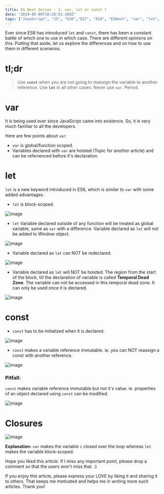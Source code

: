 ```yaml
---
title: ES Next Series - 3. var, let or const ?
date: "2019-05-09T10:28:52.169Z"
tags: ["JavaScript", "JS", "ES6","ES7", "ES8", "ESNext", "var", "let", "const", "Usage of var, let and const", "Latest feature of JavaScript", "Latest feature of ECMAScript"]
---
```



Ever since ES6 has introduced `let` and `const`, there has been a constant battle of which one to use in which case. There are different opinions on this. Putting that aside, let us explore the differences and on how to use them in different scenarios.

# tl;dr

> Use **`const`** when you are not going to reassign the variable to another reference.
 Use **`let`**  in all other cases.
 Never use `var`. Period.

# var

It is being used ever since JavaScript came into existence. So, it is very much familiar to all the developers.

Here are few points about `var`:

* `var` is global/function scoped.
*  Variables declared with `var` are hoisted (Topic for another article) and can be referrenced before it's declaration.

# let

`let` is a new keyword introduced in ES6, which is similar to `var` with some added advantages.

* `let` is block-scoped.

![image](https://github.com/KirankumarAmbati/KirankumarAmbati.github.io/blob/master/content/blog/es-next/var-let-constant/images/let_block_scope.png?raw=true)

* `let` Variable declared outside of any function will be treated as global variable, same as `var` with a difference. Variable declared as `let` will not be added to Window object.

![image](https://github.com/KirankumarAmbati/KirankumarAmbati.github.io/blob/master/content/blog/es-next/var-let-constant/images/let_globe.png?raw=true)

* Variable declared as `let` can NOT be redeclared.

![image](https://github.com/KirankumarAmbati/KirankumarAmbati.github.io/blob/master/content/blog/es-next/var-let-constant/images/let_hoisting.png?raw=true)

* Variable declared as `let` will NOT be hoisted. The region from the start of the block, till the declaration of variable is called **Temporal Dead Zone**. The variable can not be accessed in this temporal dead zone. It can only be used once it is declared.

![image](https://github.com/KirankumarAmbati/KirankumarAmbati.github.io/blob/master/content/blog/es-next/var-let-constant/images/let_hoisting.png?raw=true)

# const

* `const` has to be initialized when it is declared.

![image](https://github.com/KirankumarAmbati/KirankumarAmbati.github.io/blob/master/content/blog/es-next/var-let-constant/images/const_no_init.png?raw=true)

* `const` makes a variable reference immutable. ie. you can NOT reassign a const with another reference.

![image](https://github.com/KirankumarAmbati/KirankumarAmbati.github.io/blob/master/content/blog/es-next/var-let-constant/images/const_reassign.png?raw=true)

### Pitfall:

`const` makes variable reference immutable but not it's value. ie. properties of an object declared using `const` can be modified.

![image](https://github.com/KirankumarAmbati/KirankumarAmbati.github.io/blob/master/content/blog/es-next/var-let-constant/images/const_prop_change.png?raw=true)



# Closures

![image](https://github.com/KirankumarAmbati/KirankumarAmbati.github.io/blob/master/content/blog/es-next/var-let-constant/images/let_closures.png?raw=true)

**Explanation:** `var` makes the variable `i` closed over the loop whereas `let` makes the variable block-scoped.

Hope you liked this article. If I miss any important point, please drop a comment so that the users won't miss that. :)

If you enjoy this article, please express your LOVE by liking it and sharing it to others. That keeps me motivated and helps me in writing more such articles. Thank you!